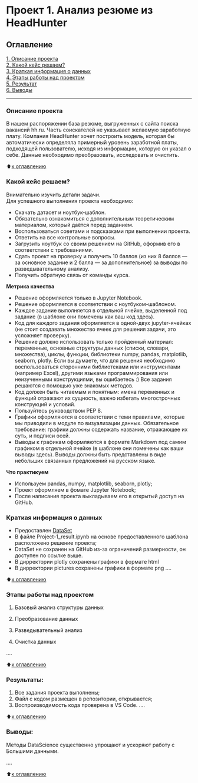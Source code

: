 # Проект 1. Анализ резюме из HeadHunter

## Оглавление  
[1. Описание проекта](.README.md#Описание-проекта)  
[2. Какой кейс решаем?](.README.md#Какой-кейс-решаем)  
[3. Краткая информация о данных](.README.md#Краткая-информация-о-данных)  
[4. Этапы работы над проектом](.README.md#Этапы-работы-над-проектом)  
[5. Результат](.README.md#Результат)    
[6. Выводы](.README.md#Выводы) 
___
### Описание проекта    
В нашем распоряжении база резюме, выгруженных с сайта поиска вакансий hh.ru. Часть соискателей не указывает желаемую заработную плату. Компания HeadHunter хочет построить модель, которая бы автоматически определяла примерный уровень заработной платы, подходящей пользователю, исходя из информации, которую он указал о себе. Данные необходимо преобразовать, исследовать и очистить.  

:arrow_up:[к оглавлению](_)

### Какой кейс решаем?    
Внимательно изучить детали задачи.  
Для успешного выполнения проекта необходимо:
* Скачать датасет и ноутбук-шаблон.
* Обязательно ознакомиться с дополнительным теоретическим материалом, который даётся перед заданием.
* Воспользоваться советами и подсказками при выполнении проекта.
* Ответить на все контрольные вопросы.
* Загрузить ноутбук со своим решением на GitHub, оформив его в соответствии с требованиями.
* Сдать проект на проверку и получить 10 баллов (из них 8 баллов — за основное задание и 2 балла — за дополнительное) за выводы по разведывательному анализу.
* Получить обратную связь от команды курса.  

**Метрика качества**     
* Решение оформляется только в Jupyter Notebook.
* Решение оформляется в соответствии с ноутбуком-шаблоном.
* Каждое задание выполняется в отдельной ячейке, выделенной под задание (в шаблоне они помечены как ваш код здесь).
* Код для каждого задания оформляется в одной-двух jupyter-ячейках (не стоит создавать множество ячеек для решения задачи, это усложняет проверку).
* Решение должно использовать только пройденный материал: переменные, основные структуры данных (списки, словари, множества), циклы, функции, библиотеки numpy, pandas, matplotlib, seaborn, plotly. Если вы думаете, что для решения необходимо воспользоваться сторонними библиотеками или инструментами (например Excel), другими языками программирования или неизученными конструкциями, вы ошибаетесь :) Все задания решаются с помощью уже знакомых методов.
* Код должен быть читаемым и понятным: имена переменных и функций отражают их сущность, важно избегать многострочных конструкций и условий.
* Пользуйтесь руководством PEP 8.
* Графики оформляются в соответствии с теми правилами, которые мы приводили в модуле по визуализации данных.
Обязательное требование: графики должны содержать название, отражающее их суть, и подписи осей.  
* Выводы к графикам оформляются в формате Markdown под самим графиком в отдельной ячейке (в шаблоне они помечены как ваши выводы здесь). Выводы должны быть представлены в виде небольших связанных предложений на русском языке.

**Что практикуем**
* Используем pandas, numpy, matplotlib, seaborn, plotly;
* Проект оформляем в фомате Jupyter Notebook;
* После написания проекта выкладываем его в открытый доступ на GitHub.

### Краткая информация о данных
* Предоставлен [DataSet](https://drive.google.com/drive/my-drive)
* В файле Project-1_result.ipynb на основе предоставленного шаблона расположено решение проекта;
* DataSet не сохранен на GitHub из-за ограничений размерности, он доступен по ссылке выше.
* В дирректории plotly сохранены графики в формате html
* В дирректории pictures сохранены графики в формате png 
....
  
:arrow_up:[к оглавлению](.README.md##Оглавление)


### Этапы работы над проектом  

1. Базовый анализ структуры данных

2. Преобразование данных

3. Разведывательный анализ

4. Очистка данных

....

:arrow_up:[к оглавлению](.README.md##Оглавление)


### Результаты: 
1. Все задания проекта выполнены;
2. Файл с кодом размещен в репозитории, открывается;
3. Воспроизводимость кода проверена в VS Code.
....

:arrow_up:[к оглавлению](.README.md##Оглавление)


### Выводы: 
Методы DataScience существенно упрощают и ускоряют работу с Большими данными.



....

:arrow_up:[к оглавлению](.README.md##Оглавление)
